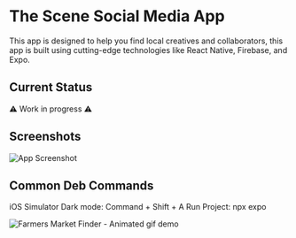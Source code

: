 # The Scene Social Media App

This app is designed to help you find local creatives and collaborators, this app is built using cutting-edge technologies like React Native, Firebase, and Expo.

## Current Status

⚠️ Work in progress ⚠️

## Screenshots

![App Screenshot](docs/demo.gif)

## Common Deb Commands

iOS Simulator Dark mode: Command + Shift + A
Run Project: npx expo

![Farmers Market Finder - Animated gif demo](demo/demo.gif)

